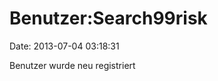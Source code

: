 Benutzer:Search99risk
=====================

Date: 2013-07-04 03:18:31

Benutzer wurde neu registriert
